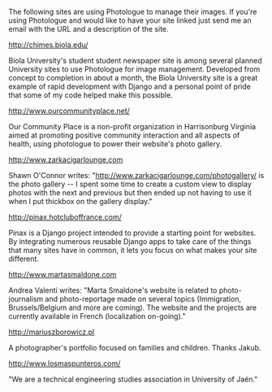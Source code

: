 The following sites are using Photologue to manage their images. If you're using Photologue and would like to have your site linked just send me an email with the URL and a description of the site.

http://chimes.biola.edu/

Biola University's student student newspaper site is among several planned University sites to use Photologue for image management. Developed from concept to completion in about a month, the Biola University site is a great example of rapid development with Django and a personal point of pride that some of my code helped make this possible.

http://www.ourcommunityplace.net/

Our Community Place is a non-profit organization in Harrisonburg Virginia aimed at promoting positive community interaction and all aspects of health, using photologue to power their website's photo gallery.

http://www.zarkacigarlounge.com

Shawn O'Connor writes: "http://www.zarkacigarlounge.com/photogallery/ is the
photo gallery -- I spent some time to create a custom view to display
photos with the next and previous but then ended up not having to use
it when I put thickbox on the gallery display."

http://pinax.hotcluboffrance.com/

Pinax is a Django project intended to provide a starting point for websites. By integrating numerous reusable Django apps to take care of the things that many sites have in common, it lets you focus on what makes your site different.

http://www.martasmaldone.com

Andrea Valenti writes: "Marta Smaldone's website is related to photo-journalism and
photo-reportage made on several topics (Immigration,
Brussels/Belgium and more are coming).
The website and the projects are currently available in
French (localization on-going)."

http://mariuszborowicz.pl

A photographer's portfolio focused on families and children. Thanks Jakub.

http://www.losmaspunteros.com/

"We are a technical engineering studies association in University of Jaén."
